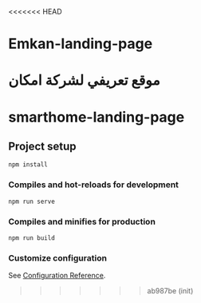 <<<<<<< HEAD
# Emkan-landing-page
موقع تعريفي لشركة امكان
=======
# smarthome-landing-page

## Project setup
```
npm install
```

### Compiles and hot-reloads for development
```
npm run serve
```

### Compiles and minifies for production
```
npm run build
```

### Customize configuration
See [Configuration Reference](https://cli.vuejs.org/config/).
>>>>>>> ab987be (init)
